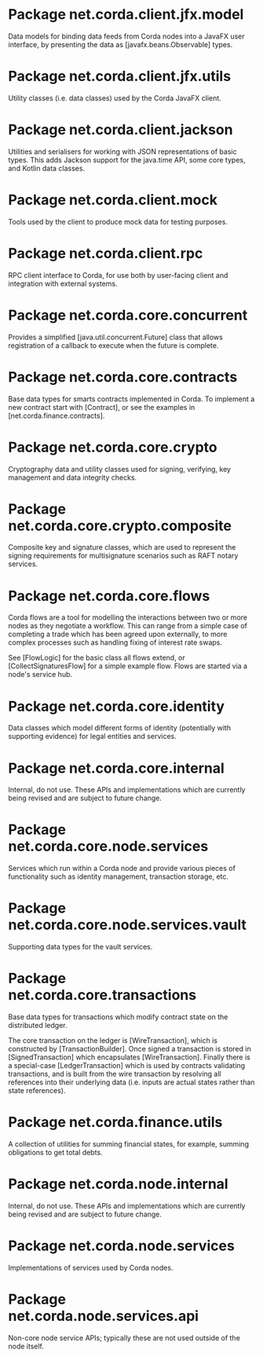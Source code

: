 # Package net.corda.client.jfx.model

Data models for binding data feeds from Corda nodes into a JavaFX user interface, by presenting the data as [javafx.beans.Observable]
types.

# Package net.corda.client.jfx.utils

Utility classes (i.e. data classes) used by the Corda JavaFX client.

# Package net.corda.client.jackson

Utilities and serialisers for working with JSON representations of basic types. This adds Jackson support for
the java.time API, some core types, and Kotlin data classes.

# Package net.corda.client.mock

Tools used by the client to produce mock data for testing purposes.

# Package net.corda.client.rpc

RPC client interface to Corda, for use both by user-facing client and integration with external systems.

# Package net.corda.core.concurrent

Provides a simplified [java.util.concurrent.Future] class that allows registration of a callback to execute when the future
is complete.

# Package net.corda.core.contracts

Base data types for smarts contracts implemented in Corda. To implement a new contract start with [Contract], or see the examples in [net.corda.finance.contracts].

# Package net.corda.core.crypto

Cryptography data and utility classes used for signing, verifying, key management and data integrity checks.

# Package net.corda.core.crypto.composite

Composite key and signature classes, which are used to represent the signing requirements for multisignature scenarios such as RAFT notary services.

# Package net.corda.core.flows

Corda flows are a tool for modelling the interactions between two or more nodes as they negotiate a workflow. This can range from a simple case of completing a trade which has been agreed upon externally, to more complex processes such as handling fixing of interest rate swaps.

See [FlowLogic] for the basic class all flows extend, or [CollectSignaturesFlow] for a simple example flow. Flows are started via a node's service hub.

# Package net.corda.core.identity

Data classes which model different forms of identity (potentially with supporting evidence) for legal entities and services.

# Package net.corda.core.internal

Internal, do not use. These APIs and implementations which are currently being revised and are subject to future change.

# Package net.corda.core.node.services

Services which run within a Corda node and provide various pieces of functionality such as identity management, transaction storage, etc.

# Package net.corda.core.node.services.vault

Supporting data types for the vault services.

# Package net.corda.core.transactions

Base data types for transactions which modify contract state on the distributed ledger.

The core transaction on the ledger is [WireTransaction], which is constructed by [TransactionBuilder]. Once signed a transaction is stored
in [SignedTransaction] which encapsulates [WireTransaction]. Finally there is a special-case [LedgerTransaction] which is used by contracts
validating transactions, and is built from the wire transaction by resolving all references into their underlying data (i.e. inputs are
actual states rather than state references).

# Package net.corda.finance.utils

A collection of utilities for summing financial states, for example, summing obligations to get total debts.

# Package net.corda.node.internal

Internal, do not use. These APIs and implementations which are currently being revised and are subject to future change.

# Package net.corda.node.services

Implementations of services used by Corda nodes.

# Package net.corda.node.services.api

Non-core node service APIs; typically these are not used outside of the node itself.
